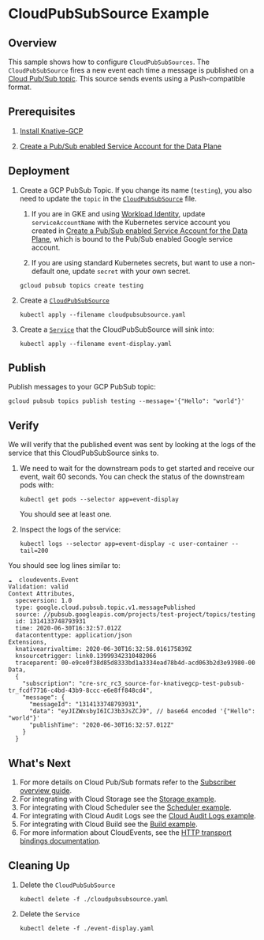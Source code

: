 # CloudPubSubSource Example

## Overview

This sample shows how to configure `CloudPubSubSources`. The `CloudPubSubSource`
fires a new event each time a message is published on a
[Cloud Pub/Sub topic](https://cloud.google.com/pubsub/). This source sends
events using a Push-compatible format.

## Prerequisites

1. [Install Knative-GCP](../../install/install-knative-gcp.md)

1. [Create a Pub/Sub enabled Service Account for the Data Plane](../../install/dataplane-service-account.md)

## Deployment

1. Create a GCP PubSub Topic. If you change its name (`testing`), you also need
   to update the `topic` in the [`CloudPubSubSource`](cloudpubsubsource.yaml)
   file.

   1. If you are in GKE and using
      [Workload Identity](https://cloud.google.com/kubernetes-engine/docs/how-to/workload-identity),
      update `serviceAccountName` with the Kubernetes service account you
      created in
      [Create a Pub/Sub enabled Service Account for the Data Plane](../../install/dataplane-service-account.md),
      which is bound to the Pub/Sub enabled Google service account.

   1. If you are using standard Kubernetes secrets, but want to use a
      non-default one, update `secret` with your own secret.

   ```shell
   gcloud pubsub topics create testing
   ```

1. Create a [`CloudPubSubSource`](cloudpubsubsource.yaml)

   ```shell
   kubectl apply --filename cloudpubsubsource.yaml
   ```

1. Create a [`Service`](event-display.yaml) that the CloudPubSubSource will sink
   into:

   ```shell
   kubectl apply --filename event-display.yaml
   ```

## Publish

Publish messages to your GCP PubSub topic:

```shell
gcloud pubsub topics publish testing --message='{"Hello": "world"}'
```

## Verify

We will verify that the published event was sent by looking at the logs of the
service that this CloudPubSubSource sinks to.

1. We need to wait for the downstream pods to get started and receive our event,
   wait 60 seconds. You can check the status of the downstream pods with:

   ```shell
   kubectl get pods --selector app=event-display
   ```

   You should see at least one.

1. Inspect the logs of the service:

   ```shell
   kubectl logs --selector app=event-display -c user-container --tail=200
   ```

You should see log lines similar to:

```shell
☁️  cloudevents.Event
Validation: valid
Context Attributes,
  specversion: 1.0
  type: google.cloud.pubsub.topic.v1.messagePublished
  source: //pubsub.googleapis.com/projects/test-project/topics/testing
  id: 1314133748793931
  time: 2020-06-30T16:32:57.012Z
  datacontenttype: application/json
Extensions,
  knativearrivaltime: 2020-06-30T16:32:58.016175839Z
  knsourcetrigger: link0.13999342310482066
  traceparent: 00-e9ce0f38d85d8333bd1a3334ead78b4d-acd063b2d3e93980-00
Data,
  {
    "subscription": "cre-src_rc3_source-for-knativegcp-test-pubsub-tr_fcdf7716-c4bd-43b9-8ccc-e6e8ff848cd4",
    "message": {
      "messageId": "1314133748793931",
      "data": "eyJIZWxsbyI6ICJ3b3JsZCJ9", // base64 encoded '{"Hello": "world"}'
      "publishTime": "2020-06-30T16:32:57.012Z"
    }
  }
```

## What's Next

1. For more details on Cloud Pub/Sub formats refer to the
   [Subscriber overview guide](https://cloud.google.com/pubsub/docs/subscriber).
1. For integrating with Cloud Storage see the
   [Storage example](../../examples/cloudstoragesource/README.md).
1. For integrating with Cloud Scheduler see the
   [Scheduler example](../../examples/cloudschedulersource/README.md).
1. For integrating with Cloud Audit Logs see the
   [Cloud Audit Logs example](../../examples/cloudauditlogssource/README.md).
1. For integrating with Cloud Build see the
   [Build example](../../examples/cloudbuildsource/README.md).
1. For more information about CloudEvents, see the
   [HTTP transport bindings documentation](https://github.com/cloudevents/spec).

## Cleaning Up

1. Delete the `CloudPubSubSource`

   ```shell
   kubectl delete -f ./cloudpubsubsource.yaml
   ```

1. Delete the `Service`

   ```shell
   kubectl delete -f ./event-display.yaml
   ```
